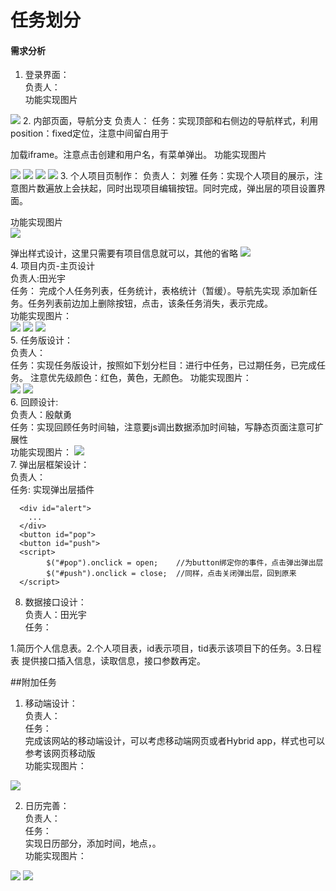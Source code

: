 # 任务划分
#### 需求分析

1. 登录界面：  
负责人：  
功能实现图片  
<img src="./img/login.png">
2. 内部页面，导航分支  
负责人：  
任务：实现顶部和右侧边的导航样式，利用position：fixed定位，注意中间留白用于

加载iframe。注意点击创建和用户名，有菜单弹出。
功能实现图片  

<img src="./img/header.png">
<img src="./img/header2.png">
<img src="./img/header3.png">
<img src="./img/header4.png">  
3. 个人项目页制作：  
负责人： 刘雅   
任务：实现个人项目的展示，注意图片数遍放上会扶起，同时出现项目编辑按钮。同时完成，弹出层的项目设置界面。  

功能实现图片  
<img src="./img/main.png">   

弹出样式设计，这里只需要有项目信息就可以，其他的省略 
<img src="./img/main2.png">  
4. 项目内页-主页设计    
负责人:田光宇  
任务： 完成个人任务列表，任务统计，表格统计（暂缓）。导航先实现 添加新任务。任务列表前边加上删除按钮，点击，该条任务消失，表示完成。  
功能实现图片：  
<img src="./img/mainp.png">
<img src="./img/mainp2.png">
<img src="./img/mainp3.png">   
5. 任务版设计：  
负责人：  
任务：实现任务版设计，按照如下划分栏目：进行中任务，已过期任务，已完成任务。
注意优先级颜色：红色，黄色，无颜色。
功能实现图片：  
<img src="./img/task.png">
<img src="./img/task2.png">  
6. 回顾设计:  
负责人：殷献勇  
任务：实现回顾任务时间轴，注意要js调出数据添加时间轴，写静态页面注意可扩展性  
功能实现图片： 
<img src="./img/huigu.png">  
7. 弹出层框架设计：  
负责人：  
任务: 实现弹出层插件
```  
  <div id="alert">
  	...
  </div>
  <button id="pop">
  <button id="push">
  <script>
  		$("#pop").onclick = open;    //为button绑定你的事件，点击弹出弹出层
  		$("#push").onclick = close;  //同样，点击关闭弹出层，回到原来
  </script>  
```      

8. 数据接口设计：  
负责人：田光宇  
任务：  

1.简历个人信息表。2.个人项目表，id表示项目，tid表示该项目下的任务。3.日程表
提供接口插入信息，读取信息，接口参数再定。  
  
##附加任务  
1. 移动端设计：  
负责人：  
任务：  
完成该网站的移动端设计，可以考虑移动端网页或者Hybrid app，样式也可以参考该网页移动版   
功能实现图片：

<img src="./img/hybrid.jpg">

2. 日历完善：  
负责人：  
任务：  
实现日历部分，添加时间，地点，。   
功能实现图片：  

<img src="./img/time.png">  
<img src="./img/time2.png"> 




